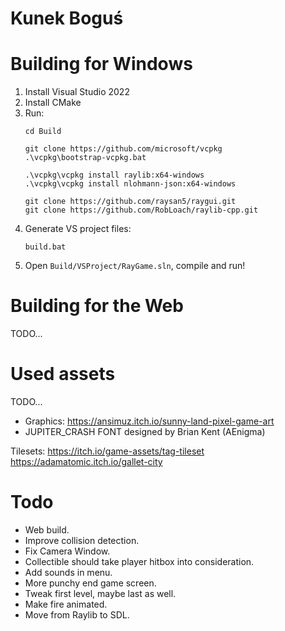# Kunek Boguś

# Building for Windows

1. Install Visual Studio 2022
2. Install CMake
3. Run:
    ```
    cd Build

    git clone https://github.com/microsoft/vcpkg
    .\vcpkg\bootstrap-vcpkg.bat
   
    .\vcpkg\vcpkg install raylib:x64-windows
    .\vcpkg\vcpkg install nlohmann-json:x64-windows

    git clone https://github.com/raysan5/raygui.git
    git clone https://github.com/RobLoach/raylib-cpp.git
    ```
4. Generate VS project files:
   ```
   build.bat
   ```
5. Open `Build/VSProject/RayGame.sln`, compile and run!


# Building for the Web

TODO...

# Used assets

TODO...

- Graphics: https://ansimuz.itch.io/sunny-land-pixel-game-art
- JUPITER_CRASH FONT designed by Brian Kent (AEnigma)

Tilesets:
https://itch.io/game-assets/tag-tileset
https://adamatomic.itch.io/gallet-city


# Todo

- Web build.
- Improve collision detection.
- Fix Camera Window.
- Collectible should take player hitbox into consideration.
- Add sounds in menu.
- More punchy end game screen.
- Tweak first level, maybe last as well.
- Make fire animated.
- Move from Raylib to SDL.
